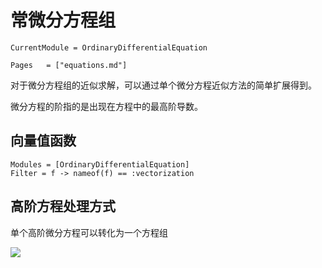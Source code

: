 # 常微分方程组

```@meta
CurrentModule = OrdinaryDifferentialEquation
```

```@index
Pages   = ["equations.md"]
```

对于微分方程组的近似求解，可以通过单个微分方程近似方法的简单扩展得到。

微分方程的阶指的是出现在方程中的最高阶导数。

## 向量值函数

```@autodocs
Modules = [OrdinaryDifferentialEquation]
Filter = f -> nameof(f) == :vectorization
```

## 高阶方程处理方式

单个高阶微分方程可以转化为一个方程组

![](../img/high_order_equation.png)
